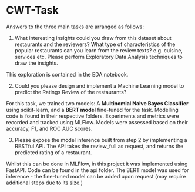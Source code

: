 # CWT-Task
 
Answers to the three main tasks are arranged as follows:

1.	What interesting insights could you draw from this dataset about restaurants and the reviewers? What type of characteristics of the popular restaurants can you learn from the review texts? e.g. cuisine, services etc. Please perform Exploratory Data Analysis techniques to draw the insights.

This exploration is contained in the EDA notebook. 

2.	Could you please design and implement a Machine Learning model to predict the Ratings Review of the restaurants? 

For this task, we trained two models: A **Multinomial Naive Bayes Classifier** using scikit-learn, and a **BERT model** fine-tuned for the task. Modelling code is found in their respective folders. Experiments and metrics were recorded and tracked using MLFlow. Models were assessed based on their accuracy, F1, and ROC AUC scores. 

3.	Please expose the model inference built from step 2 by implementing a RESTful API. The API takes the review_full as request, and returns the predicted rating of a restaurant.

Whilst this can be done in MLFlow, in this project it was implemented using FastAPI. Code can be found in the api folder. The BERT model was used for inference - the fine-tuned model can be added upon request (may require additional steps due to its size.)
